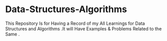 # Data-Structures-Algorithms
This Repository Is for Having a Record of my All Learnings for Data Structures and Algorithms .It will Have  Examples &amp; Problems Related to the Same .
